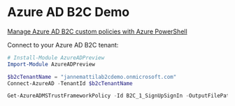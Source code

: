 # Azure AD B2C Demo

[Manage Azure AD B2C custom policies with Azure PowerShell](https://docs.microsoft.com/en-us/azure/active-directory-b2c/manage-custom-policies-powershell)

Connect to your Azure AD B2C tenant:

```powershell
# Install-Module AzureADPreview
Import-Module AzureADPreview

$b2cTenantName = "jannemattilab2cdemo.onmicrosoft.com"
Connect-AzureAD -TenantId $b2cTenantName

Get-AzureADMSTrustFrameworkPolicy -Id B2C_1_SignUpSignIn -OutputFilePath .\policies\B2C_1_SignUpSignIn.xml
```

